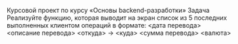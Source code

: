 Курсовой проект по курсу «Основы backend-разработки»
Задача
Реализуйте функцию, которая выводит на экран список из 5 последних выполненных клиентом операций в формате:
<дата перевода> <описание перевода>
<откуда> -> <куда>
<сумма перевода> <валюта>
